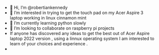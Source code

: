 - 👋 Hi, I’m @robertiankennedy
- 👀 I’m interested in trying to get  the touch pad on  my Acer  Aspire 3  laptop working in  linux cinnamon mint 
- 🌱 I’m currently learning python  slowly
- 💞️ I’m looking to collaborate on  raspberry  pi  projects 
-  If anyone has discovered any ideas to  get the best out of Acer Aspire  laptop 2022 version ,  using a linnux operating system I  am interested to learn of your choices and experience .
-  

<!---
robertiankennedy/robertiankennedy is a ✨ special ✨ repository because its `README.md` (this file) appears on your GitHub profile.
You can click the Preview link to take a look at your changes.
--->
